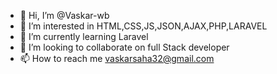 - 👋 Hi, I’m @Vaskar-wb
- 👀 I’m interested in HTML,CSS,JS,JSON,AJAX,PHP,LARAVEL
- 🌱 I’m currently learning Laravel
- 💞️ I’m looking to collaborate on full Stack developer
- 📫 How to reach me vaskarsaha32@gmail.com

<!---
Vaskar-wb/Vaskar-wb is a ✨ special ✨ repository because its `README.md` (this file) appears on your GitHub profile.
You can click the Preview link to take a look at your changes.
--->
